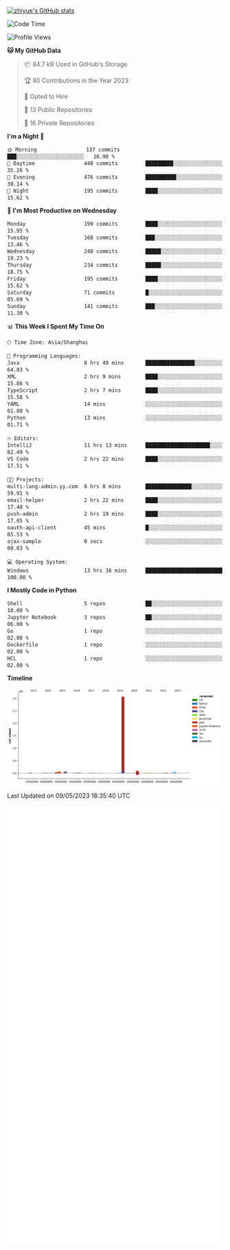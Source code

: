 
[![zhiyue's GitHub stats](https://github-readme-stats.vercel.app/api?username=zhiyue)](https://github.com/anuraghazra/github-readme-stats&&show_icons=true)

<!--START_SECTION:waka-->
![Code Time](http://img.shields.io/badge/Code%20Time-1%2C190%20hrs%2038%20mins-blue)

![Profile Views](http://img.shields.io/badge/Profile%20Views-1-blue)

**🐱 My GitHub Data** 

> 📦 84.7 kB Used in GitHub's Storage 
 > 
> 🏆 80 Contributions in the Year 2023
 > 
> 💼 Opted to Hire
 > 
> 📜 13 Public Repositories 
 > 
> 🔑 16 Private Repositories 
 > 
**I'm a Night 🦉** 

```text
🌞 Morning                137 commits         ███░░░░░░░░░░░░░░░░░░░░░░   10.98 % 
🌆 Daytime                440 commits         █████████░░░░░░░░░░░░░░░░   35.26 % 
🌃 Evening                476 commits         ██████████░░░░░░░░░░░░░░░   38.14 % 
🌙 Night                  195 commits         ████░░░░░░░░░░░░░░░░░░░░░   15.62 % 
```
📅 **I'm Most Productive on Wednesday** 

```text
Monday                   199 commits         ████░░░░░░░░░░░░░░░░░░░░░   15.95 % 
Tuesday                  168 commits         ███░░░░░░░░░░░░░░░░░░░░░░   13.46 % 
Wednesday                240 commits         █████░░░░░░░░░░░░░░░░░░░░   19.23 % 
Thursday                 234 commits         █████░░░░░░░░░░░░░░░░░░░░   18.75 % 
Friday                   195 commits         ████░░░░░░░░░░░░░░░░░░░░░   15.62 % 
Saturday                 71 commits          █░░░░░░░░░░░░░░░░░░░░░░░░   05.69 % 
Sunday                   141 commits         ███░░░░░░░░░░░░░░░░░░░░░░   11.30 % 
```


📊 **This Week I Spent My Time On** 

```text
🕑︎ Time Zone: Asia/Shanghai

💬 Programming Languages: 
Java                     8 hrs 49 mins       ████████████████░░░░░░░░░   64.83 % 
XML                      2 hrs 9 mins        ████░░░░░░░░░░░░░░░░░░░░░   15.86 % 
TypeScript               2 hrs 7 mins        ████░░░░░░░░░░░░░░░░░░░░░   15.58 % 
YAML                     14 mins             ░░░░░░░░░░░░░░░░░░░░░░░░░   01.80 % 
Python                   13 mins             ░░░░░░░░░░░░░░░░░░░░░░░░░   01.71 % 

🔥 Editors: 
IntelliJ                 11 hrs 13 mins      █████████████████████░░░░   82.49 % 
VS Code                  2 hrs 22 mins       ████░░░░░░░░░░░░░░░░░░░░░   17.51 % 

🐱‍💻 Projects: 
multi-lang-admin.yy.com  8 hrs 8 mins        ███████████████░░░░░░░░░░   59.91 % 
email-helper             2 hrs 22 mins       ████░░░░░░░░░░░░░░░░░░░░░   17.48 % 
push-admin               2 hrs 19 mins       ████░░░░░░░░░░░░░░░░░░░░░   17.05 % 
oauth-api-client         45 mins             █░░░░░░░░░░░░░░░░░░░░░░░░   05.53 % 
ajax-sample              0 secs              ░░░░░░░░░░░░░░░░░░░░░░░░░   00.03 % 

💻 Operating System: 
Windows                  13 hrs 36 mins      █████████████████████████   100.00 % 
```

**I Mostly Code in Python** 

```text
Shell                    5 repos             ██░░░░░░░░░░░░░░░░░░░░░░░   10.00 % 
Jupyter Notebook         3 repos             ██░░░░░░░░░░░░░░░░░░░░░░░   06.00 % 
Go                       1 repo              ░░░░░░░░░░░░░░░░░░░░░░░░░   02.00 % 
Dockerfile               1 repo              ░░░░░░░░░░░░░░░░░░░░░░░░░   02.00 % 
HCL                      1 repo              ░░░░░░░░░░░░░░░░░░░░░░░░░   02.00 % 
```



**Timeline**

![Lines of Code chart](https://raw.githubusercontent.com/zhiyue/zhiyue/main/assets/bar_graph.png)


 Last Updated on 09/05/2023 18:35:40 UTC
<!--END_SECTION:waka-->

<!-- [![Top Langs](https://github-readme-stats.vercel.app/api/top-langs/?username=zhiyue)](https://github.com/anuraghazra/github-readme-stats) -->

![](./github-metrics.svg)

